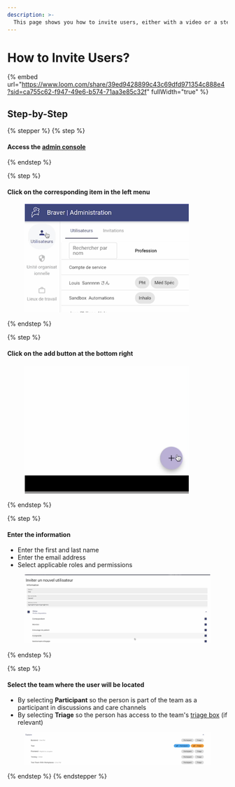 ```yaml
---
description: >-
  This page shows you how to invite users, either with a video or a step-by-step guide.
---
```


# How to Invite Users?

{% embed url="https://www.loom.com/share/39ed9428899c43c69dfd971354c888e4?sid=ca755c62-f947-49e6-b574-71aa3e85c32f" fullWidth="true" %}

## Step-by-Step

{% stepper %}
{% step %}
#### Access the [admin console](https://admin.braver.net)
{% endstep %}

{% step %}
#### Click on the corresponding item in the left menu

<div align="left"><figure><img src="../../.gitbook/assets/CleanShot 2025-01-04 at 09.13.11@2x.png" alt="" width="375"><figcaption></figcaption></figure></div>
{% endstep %}

{% step %}
#### Click on the add button at the bottom right

<div align="left"><figure><img src="../../.gitbook/assets/CleanShot 2025-01-02 at 21.05.23@2x.png" alt="" width="375"><figcaption></figcaption></figure></div>
{% endstep %}

{% step %}
#### Enter the information

* Enter the first and last name
* Enter the email address
* Select applicable roles and permissions

<div align="left"><figure><img src="../../.gitbook/assets/CleanShot 2025-01-04 at 09.24.57@2x (1).png" alt="" width="563"><figcaption></figcaption></figure></div>
{% endstep %}

{% step %}
#### Select the team where the user will be located

* By selecting **Participant** so the person is part of the team as a participant in discussions and care channels
* By selecting **Triage** so the person has access to the team's [triage box](../../for-professionals/teams/) (if relevant)

<div align="left"><figure><img src="../../.gitbook/assets/CleanShot 2025-01-04 at 09.25.20@2x (1).png" alt="" width="563"><figcaption></figcaption></figure></div>
{% endstep %}
{% endstepper %}
